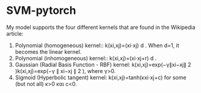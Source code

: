 # SVM-pytorch

My model supports the four different kernels that are found in the Wikipedia article:
1. Polynomial (homogeneous) kernel:: k(xi,xj)=(xi⋅xj)
d
. When d=1, it becomes the linear kernel.
2. Polynomial (inhomogeneous) kernel:: k(xi,xj)=(xi⋅xj+r)
d
.
3. Gaussian (Radial Basis Function - RBF) kernel:
k(xi,xj)=exp(−γ∥xi−xj∥
2
)k(xi,xj)=exp(−γ ∥ xi−xj ∥
2
), where γ>0.
4. Sigmoid (Hyperbolic tangent) kernel:
k(xi,xj)=tanh(κxi⋅xj+c) for some (but not all) κ>0 και c<0.
